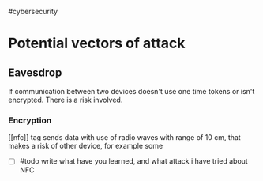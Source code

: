 #cybersecurity 

# Potential vectors of attack
## Eavesdrop
If communication between two devices doesn't use one time tokens or isn't encrypted. There is a risk involved.
### Encryption
[[nfc]] tag sends data with use of radio waves with range of 10 cm, that makes a risk of other device, for example some 

- [ ] #todo write what have you learned, and what attack i have tried about NFC